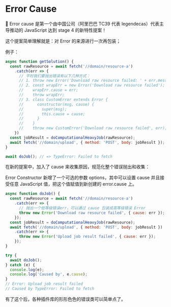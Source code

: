 # Error Cause

🎉 Error cause 是第一个由中国公司（阿里巴巴 TC39 代表 legendecas）代表主导推动的 JavaScript 达到 stage 4 的新特性提案！

这个提案简单理解就是：对 Error 的来源进行一次再包装；

例子：

```js
async function getSolution() {
  const rawResource = await fetch('//domain/resource-a')
    .catch(err => {
      // 平时我们要抛出错误有以下几种方式：
      // 1. throw new Error('Download raw resource failed: ' + err.message);
      // 2. const wrapErr = new Error('Download raw resource failed');
      //    wrapErr.cause = err;
      //    throw wrapErr;
      // 3. class CustomError extends Error {
      //      constructor(msg, cause) {
      //        super(msg);
      //        this.cause = cause;
      //      }
      //    }
      //    throw new CustomError('Download raw resource failed', err);
    })
  const jobResult = doComputationalHeavyJob(rawResource);
  await fetch('//domain/upload', { method: 'POST', body: jobResult });
}

await doJob(); // => TypeError: Failed to fetch
```

在新的提案中，加入了 cause 来收集原因，规范化整个错误抛出和收集：

Error Constructor 新增了一个可选的参数 options，其中可以设置 cause 并且接受任意 JavaScript 值，把这个值赋值到新创建的 error.cause 上。

```js
async function doJob() {
  const rawResource = await fetch('//domain/resource-a')
    .catch(err => {
      // 抛出一个低等级错误err，可以通过 cause 包装成高等级错误 Error
      throw new Error('Download raw resource failed', { cause: err });
    });
  const jobResult = doComputationalHeavyJob(rawResource);
  await fetch('//domain/upload', { method: 'POST', body: jobResult })
    .catch(err => {
      throw new Error('Upload job result failed', { cause: err });
    });
}

try {
  await doJob();
} catch (e) {
  console.log(e);
  console.log('Caused by', e.cause);
}
// Error: Upload job result failed
// Caused by TypeError: Failed to fetch
```

有了这个后，各种插件库的形形色色的错误类可以简单点了。
